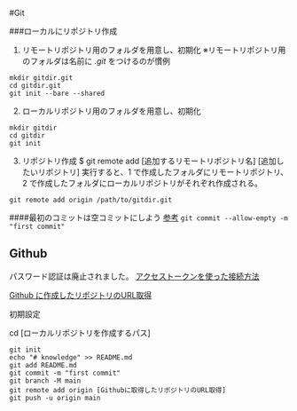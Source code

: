 #Git

###ローカルにリポジトリ作成

1. リモートリポジトリ用のフォルダを用意し、初期化
   ※リモートリポジトリ用のフォルダは名前に _.git_ をつけるのが慣例

```
mkdir gitdir.git
cd gitdir.git
git init --bare --shared
```

2. ローカルリポジトリ用のフォルダを用意し、初期化

```
mkdir gitdir
cd gitdir
git init
```

3. リポジトリ作成
   $ git remote add [追加するリモートリポジトリ名] [追加したいリポジトリ]
   実行すると、1 で作成したフォルダにリモートリポジトリ、2 で作成したフォルダにローカルリポジトリがそれぞれ作成される。

```
git remote add origin /path/to/gitdir.git
```

####最初のコミットは空コミットにしよう
[参考](https://qiita.com/NorsteinBekkler/items/b2418cd5e14a52189d19)
`git commit --allow-empty -m "first commit"`

## Github

パスワード認証は廃止されました。
[アクセストークンを使った接続方法](https://techtekulife.jp/github_rm_passauth/)

[Github に作成したリポジトリのURL取得](https://zenn.dev/rata/articles/78736aa2f5736e)

初期設定

cd [ローカルリポジトリを作成するパス]

```
git init
echo "# knowledge" >> README.md
git add README.md
git commit -m "first commit"
git branch -M main
git remote add origin [Githubに取得したリポジトリのURL取得]
git push -u origin main
```
